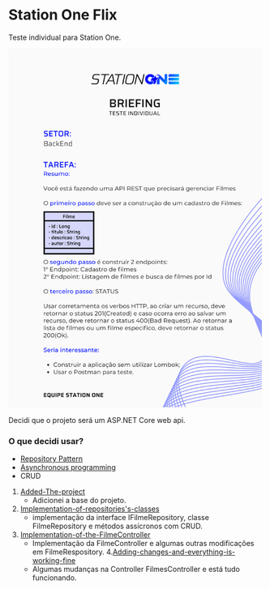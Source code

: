 # Station One Flix
Teste individual para Station One.

<img src="https://github.com/AndyAtonement/station-one-flix/blob/master/back.png" width="500px" />

Decidi que o projeto será um ASP.NET Core web api.

### O que decidi usar?

* [Repository Pattern](https://docs.microsoft.com/en-us/dotnet/architecture/microservices/microservice-ddd-cqrs-patterns/infrastructure-persistence-layer-design)
* [Asynchronous programming](https://docs.microsoft.com/en-us/dotnet/csharp/async)
* CRUD

1. [Added-The-project](https://github.com/AndyAtonement/station-one-flix/tree/Added-the-project)
      * Adicionei a base do projeto.
2. [Implementation-of-repositories's-classes](https://github.com/AndyAtonement/station-one-flix/tree/Implementation-of-repositories's-classes)
      * implementação da interface IFilmeRepository, classe FilmeRepository e métodos assícronos com CRUD.
3. [Implementation-of-the-FilmeController](https://github.com/AndyAtonement/station-one-flix/tree/Implementation-of-the-FilmeController)
      * Implementação da FilmeController e algumas outras modificações em FilmeRespository.
4.[Adding-changes-and-everything-is-working-fine](https://github.com/AndyAtonement/station-one-flix/tree/Adding-changes-and-everything-is-working-fine)
      * Algumas mudanças na Controller FilmesController e está tudo funcionando.


